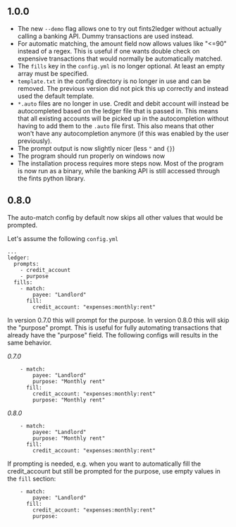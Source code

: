 ## 1.0.0
* The new `--demo` flag allows one to try out fints2ledger without actually calling a banking API. Dummy transactions are used instead.
* For automatic matching, the amount field now allows values like "<=90" instead of a regex. This is useful if one wants double check on expensive transactions that would normally be automatically matched.
* The `fills` key in the `config.yml` is no longer optional. At least an empty array must be specified.
* `template.txt` in the config directory is no longer in use and can be removed. The previous version did not pick this up correctly and instead used the default template.
* `*.auto` files are no longer in use. Credit and debit account will instead be autocompleted based on the ledger file that is passed in. This means that all existing accounts will be picked up in the autocompletion without having to add them to the `.auto` file first. This also means that other won't have any autocompletion anymore (if this was enabled by the user previously).
* The prompt output is now slightly nicer (less `"` and `{}`)
* The program should run properly on windows now
* The installation process requires more steps now. Most of the program is now run as a binary, while the banking API is still accessed through the fints python library.

## 0.8.0

The auto-match config by default now skips all other values that would be prompted.


Let's assume the following `config.yml`
```
...
ledger:
  prompts: 
    - credit_account
    - purpose
  fills:
    - match:
        payee: "Landlord"
      fill:
        credit_account: "expenses:monthly:rent"
```
In version 0.7.0 this will prompt for the purpose. In version 0.8.0 this will skip the "purpose" prompt.
This is useful for fully automating transactions that already have the "purpose" field. The following configs will results in the same behavior.

_0.7.0_
```
    - match:
        payee: "Landlord"
        purpose: "Monthly rent"
      fill:
        credit_account: "expenses:monthly:rent"
        purpose: "Monthly rent"
```
_0.8.0_
```
    - match:
        payee: "Landlord"
        purpose: "Monthly rent"
      fill:
        credit_account: "expenses:monthly:rent"
```

If prompting is needed, e.g. when you want to automatically fill the credit_account but still be prompted for the purpose, use empty values in the `fill` section:
```
    - match:
        payee: "Landlord"
      fill:
        credit_account: "expenses:monthly:rent"
        purpose:
```